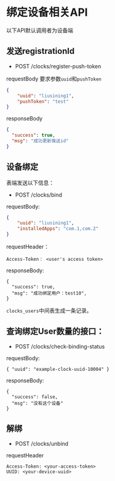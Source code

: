 # 绑定设备相关API

以下API默认调用者为设备端

## 发送registrationId

* POST /clocks/register-push-token

requestBody
要求参数`uuid`和`pushToken`

```json
{
	"uuid": "liusining1",
	"pushToken": "test"
}
```

responseBody

```json
{
  "success": true,
  "msg": "成功更新推送id"
}
```


## 设备绑定

表端发送以下信息：

* POST /clocks/bind

requestBody:

```json
{
 	"uuid": "liusining1",
 	"installedApps": "com.1,com.2"
}
```

requestHeader：

	Access-Token： <user's access token>

responseBody:

	{
	  "success": true,
	  "msg": "成功绑定用户：test10",
	}

`clocks_users`中间表生成一条记录。

## 查询绑定User数量的接口：

* POST /clocks/check-binding-status

requestBody:

	{ "uuid": "example-clock-uuid-10004" }

responseBody:

	{
	  "success": false,
	  "msg": "没有这个设备"
	}

## 解绑

* POST /clocks/unbind

requestHeader
```
Access-Token: <your-access-token>
UUID: <your-device-uuid>
```
